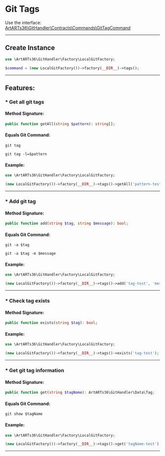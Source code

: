 # Git Tags

Use the interface: [ArtARTs36\GitHandler\Contracts\Commands\GitTagCommand](../src/Contracts/Commands/GitTagCommand.php)

---

## Create Instance

```php
use \ArtARTs36\GitHandler\Factory\LocalGitFactory;

$command = (new LocalGitFactory())->factory(__DIR__)->tags();
```

---

## Features:

### * Get all git tags

#### Method Signature:



```php
public function getAll(string $pattern): string[];
```

#### Equals Git Command:

`git tag`

`git tag -l=$pattern`

#### Example:

```php
use \ArtARTs36\GitHandler\Factory\LocalGitFactory;

(new LocalGitFactory())->factory(__DIR__)->tags()->getAll('pattern-test');
```

---
### * Add git tag

#### Method Signature:



```php
public function add(string $tag, string $message): bool;
```

#### Equals Git Command:

`git -a $tag`

`git -a $tag -m $message`

#### Example:

```php
use \ArtARTs36\GitHandler\Factory\LocalGitFactory;

(new LocalGitFactory())->factory(__DIR__)->tags()->add('tag-test', 'message-test');
```

---
### * Check tag exists

#### Method Signature:

```php
public function exists(string $tag): bool;
```

#### Example:

```php
use \ArtARTs36\GitHandler\Factory\LocalGitFactory;

(new LocalGitFactory())->factory(__DIR__)->tags()->exists('tag-test');
```

---
### * Get git tag information

#### Method Signature:



```php
public function get(string $tagName): ArtARTs36\GitHandler\Data\Tag;
```

#### Equals Git Command:

`git show $tagName`

#### Example:

```php
use \ArtARTs36\GitHandler\Factory\LocalGitFactory;

(new LocalGitFactory())->factory(__DIR__)->tags()->get('tagName-test');
```

---
